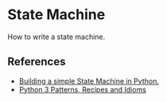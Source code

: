 # State Machine

How to write a state machine. 

## References
* [Building a simple State Machine in Python.](https://dev.to/karn/building-a-simple-state-machine-in-python)
* [Python 3 Patterns, Recipes and Idioms](https://python-3-patterns-idioms-test.readthedocs.io/en/latest/StateMachine.html)